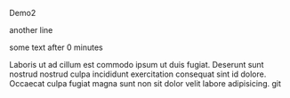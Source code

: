 Demo2

another line

some text after 0 minutes

Laboris ut ad cillum est commodo ipsum ut duis fugiat.
Deserunt sunt nostrud nostrud culpa incididunt exercitation consequat sint id dolore.
Occaecat culpa fugiat magna sunt non sit dolor velit labore adipisicing.
git
